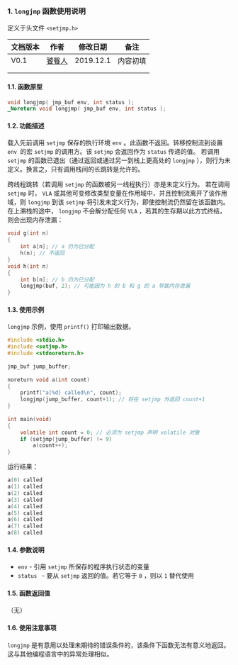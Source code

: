 ### 1. `longjmp` 函数使用说明

定义于头文件 `<setjmp.h>`



| 文档版本 |   作者   |  修改日期  |     备注     |
| ------------- | ---------- | -------------- | ------------- |
| V0.1         |  [饕餮人](admin@taotieren.com)  | 2019.12.1 | 内容初填 |
|                  |              |                    |                  |
|                  |              |                    |                  |





#### 1.1. 函数原型

```c
void longjmp( jmp_buf env, int status );
_Noreturn void longjmp( jmp_buf env, int status );
```



#### 1.2. 功能描述

载入先前调用 `setjmp` 保存的执行环境 `env` 。此函数不返回。转移控制流到设置 `env `的宏 `setjmp` 的调用方。该 `setjmp` 会返回作为 `status` 传递的值。
若调用 `setjmp` 的函数已退出（通过返回或通过另一到栈上更高处的 `longjmp` ），则行为未定义。换言之，只有调用栈间的长跳转是允许的。

跨线程跳转（若调用 `setjmp` 的函数被另一线程执行）亦是未定义行为。
若在调用 `setjmp` 时， `VLA` 或其他可变修改类型变量在作用域中，并且控制流离开了该作用域，则 `longjmp` 到该 `setjmp` 将引发未定义行为，即使控制流仍然留在该函数内。
在上溯栈的途中， `longjmp` 不会解分配任何 `VLA` ，若其的生存期以此方式终结，则会出现内存泄漏：

```c
void g(int n)
{
    int a[n]; // a 仍为已分配
    h(n); // 不返回
}
void h(int n)
{
    int b[n]; // b 仍为已分配
    longjmp(buf, 2); // 可能因为 h 的 b 和 g 的 a 导致内存泄漏
}
```




#### 1.3. 使用示例

 `longjmp` 示例，使用 `printf()` 打印输出数据。

```c
#include <stdio.h>
#include <setjmp.h>
#include <stdnoreturn.h>
 
jmp_buf jump_buffer;
 
noreturn void a(int count) 
{
    printf("a(%d) called\n", count);
    longjmp(jump_buffer, count+1); // 将在 setjmp 外返回 count+1
}
 
int main(void)
{
    volatile int count = 0; // 必须为 setjmp 声明 volatile 对象
    if (setjmp(jump_buffer) != 9)
        a(count++);
}
```

运行结果：

```c
a(0) called
a(1) called
a(2) called
a(3) called
a(4) called
a(5) called
a(6) called
a(7) called
a(8) called
```






#### 1.4. 参数说明

- `env` 	- 	引用 `setjmp` 所保存的程序执行状态的变量
- `status `	- 	要从 `setjmp` 返回的值。若它等于 `​0`​ ，则以 `1` 替代使用







#### 1.5. 函数返回值

（无） 







#### 1.6. 使用注意事项

`longjmp` 是有意用以处理未期待的错误条件的，该条件下函数无法有意义地返回。这与其他编程语言中的异常处理相似。 
